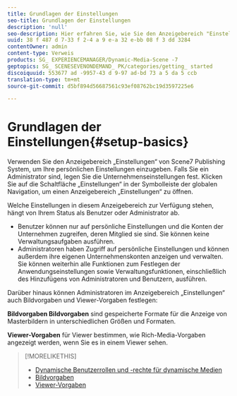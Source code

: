 ```yaml
---
title: Grundlagen der Einstellungen
seo-title: Grundlagen der Einstellungen
description: 'null'
seo-description: Hier erfahren Sie, wie Sie den Anzeigebereich "Einstellungen" verwenden, um Ihre persönlichen Einstellungen einzugeben. Falls Sie ein Administrator sind, legen Sie die Unternehmenseinstellungen fest.
uuid: 38 f 487 d 7-33 f 2-4 a 9 e-a 32 e-bb 08 f 3 dd 3284
contentOwner: admin
content-type: Verweis
products: SG_ EXPERIENCEMANAGER/Dynamic-Media-Scene -7
geptopics: SG_ SCENESEVENONDEMAND_ PK/categories/getting_ started
discoiquuid: 553677 ad -9957-43 d 9-97 ad-bd 73 a 5 da 5 ccb
translation-type: tm+mt
source-git-commit: d5bf894d56687561c93ef08762bc19d3597225e6

---
```



# Grundlagen der Einstellungen{#setup-basics}

Verwenden Sie den Anzeigebereich „Einstellungen“ von Scene7 Publishing System, um Ihre persönlichen Einstellungen einzugeben. Falls Sie ein Administrator sind, legen Sie die Unternehmenseinstellungen fest. Klicken Sie auf die Schaltfläche „Einstellungen“ in der Symbolleiste der globalen Navigation, um einen Anzeigebereich „Einstellungen“ zu öffnen.

Welche Einstellungen in diesem Anzeigebereich zur Verfügung stehen, hängt von Ihrem Status als Benutzer oder Administrator ab.

* Benutzer können nur auf persönliche Einstellungen und die Konten der Unternehmen zugreifen, deren Mitglied sie sind. Sie können keine Verwaltungsaufgaben ausführen.
* Administratoren haben Zugriff auf persönliche Einstellungen und können außerdem ihre eigenen Unternehmenskonten anzeigen und verwalten. Sie können weiterhin alle Funktionen zum Festlegen der Anwendungseinstellungen sowie Verwaltungsfunktionen, einschließlich des Hinzufügens von Administratoren und Benutzern, ausführen.

Darüber hinaus können Administratoren im Anzeigebereich „Einstellungen“ auch Bildvorgaben und Viewer-Vorgaben festlegen:

**Bildvorgaben Bildvorgaben** sind gespeicherte Formate für die Anzeige von Masterbildern in unterschiedlichen Größen und Formaten.

**Viewer-Vorgaben** für Viewer bestimmen, wie Rich-Media-Vorgaben angezeigt werden, wenn Sie es in einem Viewer sehen.

>[!MORELIKETHIS]
>
>* [Dynamische Benutzerrollen und -rechte für dynamische Medien](administration-setup.md#user_administration)
>* [Bildvorgaben](application-setup.md#image_presets)
>* [Viewer-Vorgaben](application-setup.md#viewer_presets)

